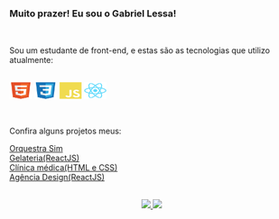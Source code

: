### Muito prazer! Eu sou o Gabriel Lessa!
<br>

Sou um estudante de front-end, e estas são as tecnologias que utilizo atualmente:

<div style="display: inline_block"><br>
  <img align="center" alt="Rafa-HTML" height="30" width="40" src="https://raw.githubusercontent.com/devicons/devicon/master/icons/html5/html5-original.svg">
  <img align="center" alt="Rafa-CSS" height="30" width="40" src="https://raw.githubusercontent.com/devicons/devicon/master/icons/css3/css3-original.svg">
  <img align="center" alt="Rafa-Js" height="30" width="40" src="https://raw.githubusercontent.com/devicons/devicon/master/icons/javascript/javascript-plain.svg">
  <img align="center" alt="Rafa-React" height="30" width="40" src="https://raw.githubusercontent.com/devicons/devicon/master/icons/react/react-original.svg">
</div><br>

<br>Confira alguns projetos meus:

<a href="https://gbrlessa.github.io/orquestra-sim">Orquestra Sim</a><br>
<a href="https://gbrlessa.github.io/gelateria-reactjs/">Gelateria(ReactJS)</a><br>
<a href="https://gbrlessa.github.io/clinica-medica/">Clínica médica(HTML e CSS)</a></br>
<a href="https://gbrlessa.github.io/agencia-design/">Agência Design(ReactJS)</a>

<div align="center"><br>
  <a href="https://github.com/gbrlessa">
  <img height="180em" src="https://github-readme-stats.vercel.app/api?username=gbrlessa&show_icons=true&theme=dark&include_all_commits=true&count_private=true"/>
  <img height="180em" src="https://github-readme-stats.vercel.app/api/top-langs/?username=gbrlessa&layout=compact&langs_count=7&theme=dark"/>
</div>
